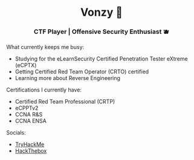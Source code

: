 <h1 align="center"> Vonzy 🤖 </h1>
<h3 align="center"> CTF Player | Offensive Security Enthusiast 🫐</h3>

What currently keeps me busy:
- Studying for the eLearnSecurity Certified Penetration Tester eXtreme (eCPTX)
- Getting Certified Red Team Operator (CRTO) certified
- Learning more about Reverse Engineering

Certifications I currently have:
- Certified Red Team Professional (CRTP) 
- eCPPTv2 
- CCNA R&S
- CCNA ENSA

Socials:
- <a href="https://tryhackme.com/p/Vonzy"> TryHackMe </a>
- <a href="https://app.hackthebox.com/users/311607"> HackThebox </a>
